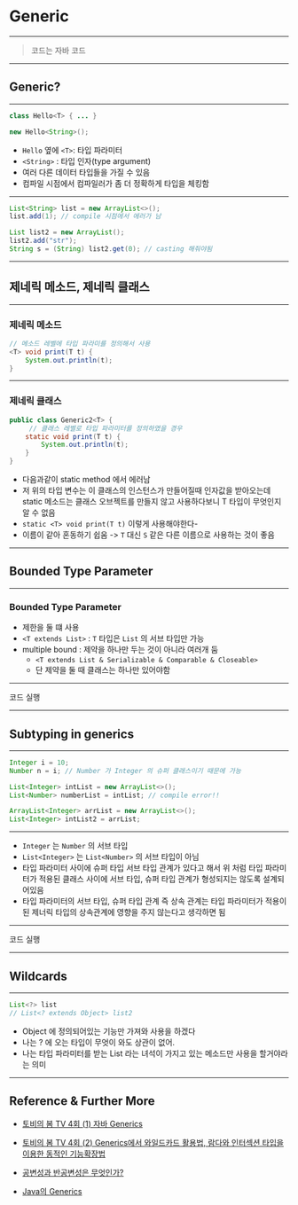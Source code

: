 # Generic

---

> 코드는 자바 코드

---

## Generic?

---

``` java
class Hello<T> { ... }

new Hello<String>();
```

- `Hello` 옆에 `<T>`: 타입 파라미터
- `<String>` : 타입 인자(type argument)
- 여러 다른 데이터 타입들을 가질 수 있음
- 컴파일 시점에서 컴파일러가 좀 더 정확하게 타입을 체킹함

---

``` java
List<String> list = new ArrayList<>();
list.add(1); // compile 시점에서 에러가 남

List list2 = new ArrayList();
list2.add("str");
String s = (String) list2.get(0); // casting 해줘야됨
```

---

## 제네릭 메소드, 제네릭 클래스

---

### 제네릭 메소드

``` java
// 메소드 레벨에 타입 파라미를 정의해서 사용
<T> void print(T t) {
    System.out.println(t);
}
```

---

### 제네릭 클래스

``` java
public class Generic2<T> {
     // 클래스 레벨로 타입 파라미터를 정의하였을 경우
    static void print(T t) {
        System.out.println(t);
    }
}
```

- 다음과같이 static method 에서 에러남
- 저 위의 타입 변수는 이 클래스의 인스턴스가 만들어질때 인자값을 받아오는데static 메소드는 클래스 오브젝트를 만들지 않고 사용하다보니 T 타입이 무엇인지 알 수 없음
- `static <T> void print(T t)` 이렇게 사용해야한다-
- 이름이 같아 혼동하기 쉽움 -> `T` 대신 `S` 같은 다른 이름으로 사용하는 것이 좋음

---

## Bounded Type Parameter

---

### Bounded Type Parameter

- 제한을 둘 떄 사용
- `<T extends List>` : `T` 타입은 `List` 의 서브 타입만 가능
- multiple bound : 제약을 하나만 두는 것이 아니라 여러개 둠
	- `<T extends List & Serializable & Comparable & Closeable>`
	- 단 제약을 둘 때 클래스는 하나만 있어야함

---

코드 실행

---

## Subtyping in generics

---

``` java
Integer i = 10;
Number n = i; // Number 가 Integer 의 슈퍼 클래스이기 때문에 가능
```

``` java
List<Integer> intList = new ArrayList<>();
List<Number> numberList = intList; // compile error!!

ArrayList<Integer> arrList = new ArrayList<>();
List<Integer> intList2 = arrList;
```



---

- `Integer` 는 `Number` 의 서브 타입
- `List<Integer>` 는 `List<Number>` 의 서브 타입이 아님
- 타입 파라미터 사이에 슈퍼 타입 서브 타입 관계가 있다고 해서 위 처럼 타입 파라미터가 적용된 클래스 사이에 서브 타입, 슈퍼 타입 관계가 형성되지는 않도록 설계되어있음
- 타입 파라미터의 서브 타입, 슈퍼 타입 관계 즉 상속 관계는 타입 파라미터가 적용이된 제너릭 타입의 상속관계에 영향을 주지 않는다고 생각하면 됨

---

코드 실행

---

## Wildcards

---

```java
List<?> list
// List<? extends Object> list2
```

- Object 에 정의되어있는 기능만 가져와 사용을 하겠다
- 나는 ? 에 오는 타입이 무엇이 와도 상관이 없어.
- 나는 타입 파라미터를 받는 List 라는 녀석이 가지고 있는 메소드만 사용을 할거야라는 의미

---


## Reference & Further More

- [토비의 봄 TV 4회 (1) 자바 Generics](https://www.youtube.com/watch?v=ipT2XG1SHtQ)

- [토비의 봄 TV 4회 (2) Generics에서 와일드카드 활용법, 람다와 인터섹션 타입을 이용한 동적인 기능확장법](https://www.youtube.com/watch?v=PQ58n0hk7DI)

- [공변성과 반공변성은 무엇인가?](https://edykim.com/ko/post/what-is-coercion-and-anticommunism/)

- [Java의 Generics](https://medium.com/@joongwon/java-java%EC%9D%98-generics-604b562530b3)